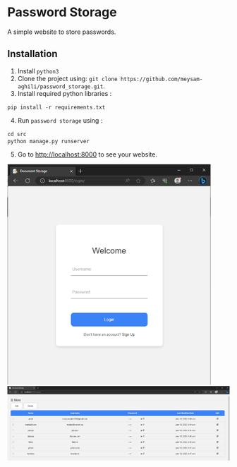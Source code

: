# Password Storage

A simple website to store passwords.

## Installation

1. Install `python3`
2. Clone the project using:  `git clone https://github.com/meysam-aghili/password_storage.git`.
3. Install required python libraries :
``` Command Prompt
pip install -r requirements.txt
```
4. Run `password storage` using : 
``` Command Prompt
cd src
python manage.py runserver
```
5. Go to [http://localhost:8000](http://localhost:8000) to see your website.


<img src="docs/images/login.png" alt="Login Page" height="500px"/>

<img src="docs/images/display.png" alt="Display Page"/>

